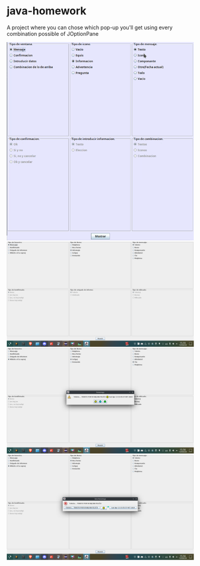 # java-homework
A project where you can chose which pop-up you'll get using every combination possible of JOptionPane

![screenshot](https://github.com/EGA-SUPREMO/java-homework/blob/master/Screenshot%202024-04-17%2008%3A29%3A43.png)
![screenshot](https://github.com/EGA-SUPREMO/java-homework/blob/master/Screenshot%202024-04-13%2015%3A56%3A00.webp)
![screenshot](https://github.com/EGA-SUPREMO/java-homework/blob/master/Screenshot%202024-04-13%2015%3A56%3A30.webp)
![screenshot](https://github.com/EGA-SUPREMO/java-homework/blob/master/Screenshot%202024-04-13%2015%3A56%3A48.webp)
